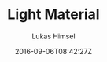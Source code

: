 ---
title: "Light Material"
github: https://github.com/lukas-h/material-theme/
demo: http://himsel.me/material-theme/
author: Lukas Himsel
draft: true
ssg:
  - Jekyll
cms:
  - No Cms
date: 2016-09-06T08:42:27Z
github_branch: gh-pages
---